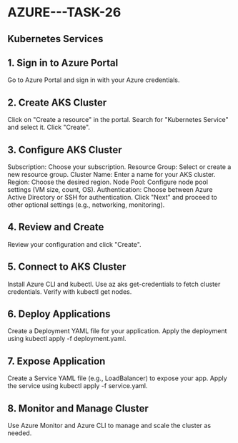 # AZURE---TASK-26

 ## Kubernetes Services

## 1. Sign in to Azure Portal
Go to Azure Portal and sign in with your Azure credentials.
## 2. Create AKS Cluster
Click on "Create a resource" in the portal.
Search for "Kubernetes Service" and select it.
Click "Create".
## 3. Configure AKS Cluster
Subscription: Choose your subscription.
Resource Group: Select or create a new resource group.
Cluster Name: Enter a name for your AKS cluster.
Region: Choose the desired region.
Node Pool: Configure node pool settings (VM size, count, OS).
Authentication: Choose between Azure Active Directory or SSH for authentication.
Click "Next" and proceed to other optional settings (e.g., networking, monitoring).
## 4. Review and Create
Review your configuration and click "Create".
## 5. Connect to AKS Cluster
Install Azure CLI and kubectl.
Use az aks get-credentials to fetch cluster credentials.
Verify with kubectl get nodes.
## 6. Deploy Applications
Create a Deployment YAML file for your application.
Apply the deployment using kubectl apply -f deployment.yaml.
## 7. Expose Application
Create a Service YAML file (e.g., LoadBalancer) to expose your app.
Apply the service using kubectl apply -f service.yaml.
## 8. Monitor and Manage Cluster
Use Azure Monitor and Azure CLI to manage and scale the cluster as needed.

